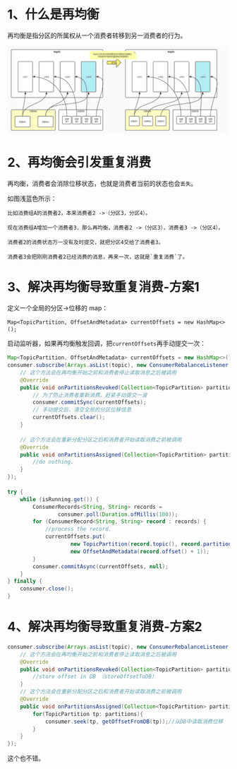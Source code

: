 # 1、什么是再均衡
再均衡是指分区的所属权从一个消费者转移到另一消费者的行为。

![再均衡-V20210908.jpg](./imgs/第23课再均衡器-1631116645903.jpg)

# 2、再均衡会引发重复消费

再均衡，消费者会消除位移状态，也就是消费者当前的状态也会`丢失`。
    
如图浅蓝色所示：


    比如消费组A的消费者2，本来消费者2 ->（分区3，分区4）。

    现在消费组A增加一个消费者3，那么再均衡，消费者2 ->（分区3），消费者3 ->（分区4）。

    消费者2的消费状态万一没有及时提交，就把分区4交给了消费者3。

    消费者3会把刚刚消费者2已经消费的消息，再来一次，这就是`重复消费`了。

# 3、解决再均衡导致重复消费-方案1
定义一个全局的分区->位移的 map：
```text
Map<TopicPartition, OffsetAndMetadata> currentOffsets = new HashMap<>();
```
启动监听器，如果再均衡触发回调，把`currentOffsets`再手动提交一次：
```java
Map<TopicPartition, OffsetAndMetadata> currentOffsets = new HashMap<>();
consumer.subscribe(Arrays.asList(topic), new ConsumerRebalanceListener() {
    // 这个方法会在再均衡开始之前和消费者停止读取消息之后被调用
    @Override
    public void onPartitionsRevoked(Collection<TopicPartition> partitions) {
        // 为了防止消费者重新消费，赶紧手动提交一波
        consumer.commitSync(currentOffsets);
        // 手动提交后，清空全局的分区位移信息
        currentOffsets.clear();
    }
    
    // 这个方法会在重新分配分区之后和消费者开始读取消费之前被调用
    @Override
    public void onPartitionsAssigned(Collection<TopicPartition> partitions) {
        //do nothing.
    }
});

try {
    while (isRunning.get()) {
        ConsumerRecords<String, String> records =
                consumer.poll(Duration.ofMillis(100));
        for (ConsumerRecord<String, String> record : records) {
            //process the record.
            currentOffsets.put(
                    new TopicPartition(record.topic(), record.partition()),
                    new OffsetAndMetadata(record.offset() + 1));
        }
        consumer.commitAsync(currentOffsets, null);
    }
} finally {
    consumer.close();
}
```

# 4、解决再均衡导致重复消费-方案2
```java
consumer.subscribe(Arrays.asList(topic), new ConsumerRebalanceListener() {
    // 这个方法会在再均衡开始之前和消费者停止读取消息之后被调用
    @Override
    public void onPartitionsRevoked(Collection<TopicPartition> partitions) {
        //store offset in DB （storeOffsetToDB）
    }
    // 这个方法会在重新分配分区之后和消费者开始读取消费之前被调用
    @Override
    public void onPartitionsAssigned(Collection<TopicPartition> partitions) {
        for(TopicPartition tp: partitions){
            consumer.seek(tp, getOffsetFromDB(tp));//从DB中读取消费位移
        }
    }
});
```
这个也不错。